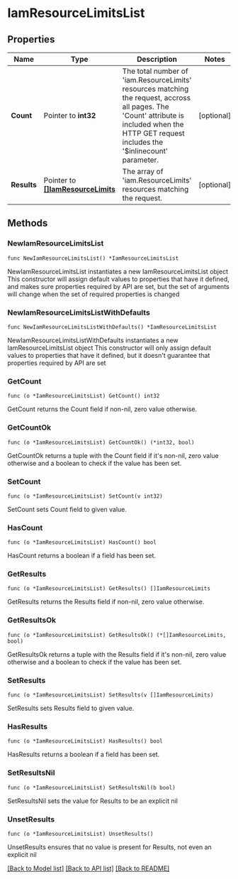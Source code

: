 # IamResourceLimitsList

## Properties

Name | Type | Description | Notes
------------ | ------------- | ------------- | -------------
**Count** | Pointer to **int32** | The total number of &#39;iam.ResourceLimits&#39; resources matching the request, accross all pages. The &#39;Count&#39; attribute is included when the HTTP GET request includes the &#39;$inlinecount&#39; parameter. | [optional] 
**Results** | Pointer to [**[]IamResourceLimits**](IamResourceLimits.md) | The array of &#39;iam.ResourceLimits&#39; resources matching the request. | [optional] 

## Methods

### NewIamResourceLimitsList

`func NewIamResourceLimitsList() *IamResourceLimitsList`

NewIamResourceLimitsList instantiates a new IamResourceLimitsList object
This constructor will assign default values to properties that have it defined,
and makes sure properties required by API are set, but the set of arguments
will change when the set of required properties is changed

### NewIamResourceLimitsListWithDefaults

`func NewIamResourceLimitsListWithDefaults() *IamResourceLimitsList`

NewIamResourceLimitsListWithDefaults instantiates a new IamResourceLimitsList object
This constructor will only assign default values to properties that have it defined,
but it doesn't guarantee that properties required by API are set

### GetCount

`func (o *IamResourceLimitsList) GetCount() int32`

GetCount returns the Count field if non-nil, zero value otherwise.

### GetCountOk

`func (o *IamResourceLimitsList) GetCountOk() (*int32, bool)`

GetCountOk returns a tuple with the Count field if it's non-nil, zero value otherwise
and a boolean to check if the value has been set.

### SetCount

`func (o *IamResourceLimitsList) SetCount(v int32)`

SetCount sets Count field to given value.

### HasCount

`func (o *IamResourceLimitsList) HasCount() bool`

HasCount returns a boolean if a field has been set.

### GetResults

`func (o *IamResourceLimitsList) GetResults() []IamResourceLimits`

GetResults returns the Results field if non-nil, zero value otherwise.

### GetResultsOk

`func (o *IamResourceLimitsList) GetResultsOk() (*[]IamResourceLimits, bool)`

GetResultsOk returns a tuple with the Results field if it's non-nil, zero value otherwise
and a boolean to check if the value has been set.

### SetResults

`func (o *IamResourceLimitsList) SetResults(v []IamResourceLimits)`

SetResults sets Results field to given value.

### HasResults

`func (o *IamResourceLimitsList) HasResults() bool`

HasResults returns a boolean if a field has been set.

### SetResultsNil

`func (o *IamResourceLimitsList) SetResultsNil(b bool)`

 SetResultsNil sets the value for Results to be an explicit nil

### UnsetResults
`func (o *IamResourceLimitsList) UnsetResults()`

UnsetResults ensures that no value is present for Results, not even an explicit nil

[[Back to Model list]](../README.md#documentation-for-models) [[Back to API list]](../README.md#documentation-for-api-endpoints) [[Back to README]](../README.md)


